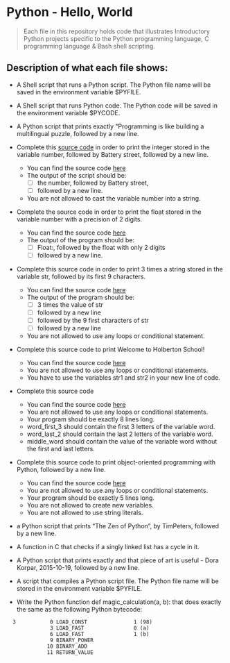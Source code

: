 # Python - Hello, World
> Each file in this repository holds code that illustrates Introductory Python
> projects specific to the Python programming language, C programming language &
> Bash shell scripting.

## Description of what each file shows:
* A Shell script that runs a Python script.
	The Python file name will be saved in the environment variable $PYFILE.

* A Shell script that runs Python code.
	The Python code will be saved in the environment variable $PYCODE.

* A Python script that prints exactly "Programming is like building a multilingual
puzzle, followed by a new line.

* Complete this [source code](https://github.com/holbertonschool/0x00.py/blob/master/3-print_number.py) in order to print the integer stored in the variable
number, followed by Battery street, followed by a new line.

	- You can find the source code [here](https://github.com/holbertonschool/0x00.py/blob/master/3-print_number.py)
	- The output of the script should be:
		- [ ] the number, followed by Battery street,
		- [ ] followed by a new line.
	- You are not allowed to cast the variable number into a string.

* Complete the source code in order to print the float stored in the variable number with a precision of 2 digits.

	- You can find the source code [here](https://github.com/holbertonschool/0x00.py/blob/master/4-print_float.py)
	- The output of the program should be:
		- [ ] Float:, followed by the float with only 2 digits
		- [ ] followed by a new line.

* Complete this source code in order to print 3 times a string stored in the variable str, followed by its first 9 characters.

	- You can find the source code [here](https://github.com/holbertonschool/0x00.py/blob/master/5-print_string.py)
	- The output of the program should be:
		- [ ] 3 times the value of str
		- [ ] followed by a new line
		- [ ] followed by the 9 first characters of str
		- [ ] followed by a new line
	- You are not allowed to use any loops or conditional statement.

* Complete this source code to print Welcome to Holberton School!

	- You can find the source code [here](https://github.com/holbertonschool/0x00.py/blob/master/6-concat.py)
	- You are not allowed to use any loops or conditional statements.
	- You have to use the variables str1 and str2 in your new line of code.

* Complete this source code

	- You can find the source code [here](https://github.com/holbertonschool/0x00.py/blob/master/7-edges.py)
	- You are not allowed to use any loops or conditional statements.
	- Your program should be exactly 8 lines long.
	- word_first_3 should contain the first 3 letters of the variable word.
	- word_last_2 should contain the last 2 letters of the variable word.
	- middle_word should contain the value of the variable word without the first and last letters.

* Complete this source code to print object-oriented programming with Python, followed by a new line.

	- You can find the source code [here](https://github.com/holbertonschool/0x00.py/blob/master/8-concat_edges.py)
	- You are not allowed to use any loops or conditional statements.
	- Your program should be exactly 5 lines long.
	- You are not allowed to create new variables.
	- You are not allowed to use string literals.

* a Python script that prints “The Zen of Python”, by TimPeters, followed by a new line.

* A function in C that checks if a singly linked list has a cycle in it.

* A Python script that prints exactly and that piece of art is useful - Dora Korpar, 2015-10-19, followed by a new line.

* A script that compiles a Python script file.
	The Python file name will be stored in the environment variable $PYFILE.

* Write the Python function def magic_calculation(a, b): that does exactly the same as the following Python bytecode:

```
  3           0 LOAD_CONST               1 (98)
              3 LOAD_FAST                0 (a)
              6 LOAD_FAST                1 (b)
              9 BINARY_POWER
             10 BINARY_ADD
             11 RETURN_VALUE
```

